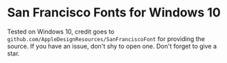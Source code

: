 # San Francisco Fonts for Windows 10
Tested on Windows 10, credit goes to `github.com/AppleDesignResources/SanFranciscoFont` for providing the source.
If you have an issue, don't shy to open one. Don't forget to give a star.
